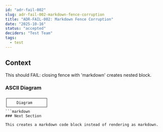 ```yaml
---
id: "adr-fail-002"
slug: adr-fail-002-markdown-fence-corruption
title: "ADR-FAIL-002: Markdown Fence Corruption"
date: "2025-10-16"
status: "accepted"
deciders: "Test Team"
tags:
  - test
---
```


## Context

This should FAIL: closing fence with 'markdown' creates nested block.

### ASCII Diagram

```text
┌─────────────────┐
│    Diagram      │
└─────────────────┘
```markdown
### Next Section

This creates a markdown code block instead of rendering as markdown.
